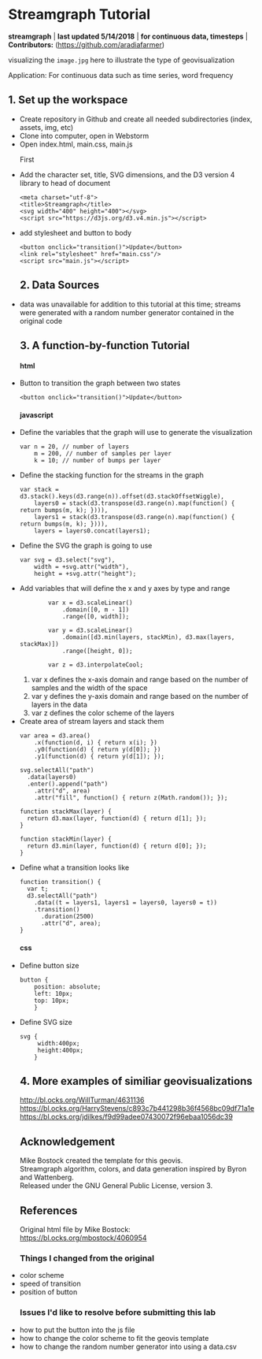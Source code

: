 # Streamgraph Tutorial

**streamgraph** | **last updated 5/14/2018** | **for continuous data, timesteps** | **Contributors:** (https://github.com/aradiafarmer)

visualizing the `image.jpg` here to illustrate the type of geovisualization

Application: For continuous data such as time series, word frequency

## 1\. Set up the workspace
<ul>
<li>Create repository in Github and create all needed subdirectories (index, assets, img, etc)
<li>Clone into computer, open in Webstorm
<li>Open index.html, main.css, main.js

First <li>Add the character set, title, SVG dimensions, and the D3 version 4 library to head of document

    <meta charset="utf-8">
    <title>Streamgraph</title>
    <svg width="400" height="400"></svg>
    <script src="https://d3js.org/d3.v4.min.js"></script>

<li> add stylesheet and button to body

    <button onclick="transition()">Update</button>
    <link rel="stylesheet" href="main.css"/>
    <script src="main.js"></script>


## 2\. Data Sources
<li> data was unavailable for addition to this tutorial at this time; streams were generated with a random
number generator contained in the original code

## 3\. A function-by-function Tutorial

#### html
<li> Button to transition the graph between two states

    <button onclick="transition()">Update</button>

#### javascript
<li>Define the variables that the graph will use to generate the visualization

    var n = 20, // number of layers
        m = 200, // number of samples per layer
        k = 10; // number of bumps per layer

<li>Define the stacking function for the streams in the graph

    var stack = d3.stack().keys(d3.range(n)).offset(d3.stackOffsetWiggle),
        layers0 = stack(d3.transpose(d3.range(n).map(function() { return bumps(m, k); }))),
        layers1 = stack(d3.transpose(d3.range(n).map(function() { return bumps(m, k); }))),
        layers = layers0.concat(layers1);

<li>Define the SVG the graph is going to use

    var svg = d3.select("svg"),
        width = +svg.attr("width"),
        height = +svg.attr("height");

<li>Add variables that will define the x and y axes by type and range

            var x = d3.scaleLinear()
                .domain([0, m - 1])
                .range([0, width]);

            var y = d3.scaleLinear()
                .domain([d3.min(layers, stackMin), d3.max(layers, stackMax)])
                .range([height, 0]);

            var z = d3.interpolateCool;

1. var x defines the x-axis domain and range based on the number of samples and the width of the space
2. var y defines the y-axis domain and range based on the number of layers in the data
3. var z defines the color scheme of the layers

<li>Create area of stream layers and stack them

    var area = d3.area()
        .x(function(d, i) { return x(i); })
        .y0(function(d) { return y(d[0]); })
        .y1(function(d) { return y(d[1]); });

    svg.selectAll("path")
      .data(layers0)
      .enter().append("path")
        .attr("d", area)
        .attr("fill", function() { return z(Math.random()); });

    function stackMax(layer) {
      return d3.max(layer, function(d) { return d[1]; });
    }

    function stackMin(layer) {
      return d3.min(layer, function(d) { return d[0]; });
    }

<li>Define what a transition looks like

    function transition() {
      var t;
      d3.selectAll("path")
        .data((t = layers1, layers1 = layers0, layers0 = t))
        .transition()
          .duration(2500)
          .attr("d", area);
    }

#### css
<li> Define button size

    button {
        position: absolute;
        left: 10px;
        top: 10px;
        }

<li> Define SVG size

    svg {
         width:400px;
         height:400px;
        }

## 4\. More examples of similiar geovisualizations
http://bl.ocks.org/WillTurman/4631136
<br>
https://bl.ocks.org/HarryStevens/c893c7b441298b36f4568bc09df71a1e
<br>
https://bl.ocks.org/jdilkes/f9d99adee07430072f96ebaa1056dc39


## Acknowledgement
Mike Bostock created the template for this geovis.
<br>
Streamgraph algorithm, colors, and data generation inspired by Byron and Wattenberg.
<br>
Released under the GNU General Public License, version 3.
## References
Original html file by Mike Bostock: https://bl.ocks.org/mbostock/4060954

### Things I changed from the original
<li> color scheme
<li> speed of transition
<li> position of button

### Issues I'd like to resolve before submitting this lab
<li> how to put the button into the js file
<li> how to change the color scheme to fit the geovis template
<li> how to change the random number generator into using a data.csv
